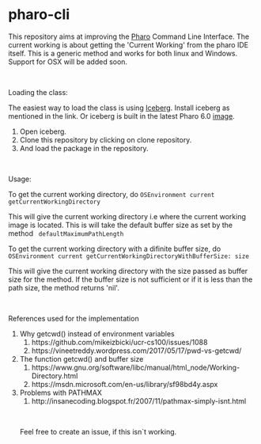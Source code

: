 # pharo-cli

<p>This repository aims at improving the <a href="http://pharo.org">Pharo</a>&nbsp;Command Line Interface. The current working is about getting the 'Current Working' from the pharo IDE itself. This is a generic method and works for both linux and Windows. Support for OSX will be added soon.&nbsp;</p>
<p>&nbsp;</p>
<p>Loading the class:</p>
<p>The easiest way to load the class is using&nbsp;<a href="https://github.com/pharo-vcs/iceberg/">Iceberg</a>. Install iceberg as mentioned in the link. Or iceberg is built in the latest Pharo 6.0 <a href="http://files.pharo.org/image/60/latest.zip">image</a>.&nbsp;</p>
<ol>
<li>Open iceberg.</li>
<li>Clone this repository by clicking on clone repository.</li>
<li>And load the package in the repository.</li>
</ol>
<p>&nbsp;</p>
<p>Usage:</p>
<p>To get the current working directory, do <code>OSEnvironment current getCurrentWorkingDirectory</code></p>
<p>This will give the current working directory i.e where the current working image is located. This is will take the default buffer size as set by the method <code> defaultMaximumPathLength </code> &nbsp;</p>
<p>To get the current working directory with a difinite buffer size, do <code>OSEnvironment current getCurrentWorkingDirectoryWithBufferSize: size</code></p>
<p>This will give the current working directory with the size passed as buffer size for the method. If the buffer size is not sufficient or if it is less than the path size, the method returns 'nil'.  &nbsp;</p>
<p>&nbsp;</p>
<p>References used for the implementation </p>
<ol>
<li>Why getcwd() instead of environment variables <ol> <li> https://github.com/mikeizbicki/ucr-cs100/issues/1088</li> <li>https://vineetreddy.wordpress.com/2017/05/17/pwd-vs-getcwd/ </li></ol> </li>
<li> The function getcwd() and buffer size <ol> <li>https://www.gnu.org/software/libc/manual/html_node/Working-Directory.html</li>
<li>https://msdn.microsoft.com/en-us/library/sf98bd4y.aspx</li></ol>
<li>Problems with PATHMAX <ol> <li>http://insanecoding.blogspot.fr/2007/11/pathmax-simply-isnt.html </li></ol> </li>  
<p>&nbsp;</p>
<p>Feel free to create an issue, if this isn`t working.</p>
